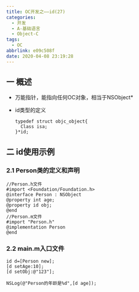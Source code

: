 ```yaml
---
title: OC开发之——id(27)
categories:
  - 开发
  - A-基础语言
  - Object-C
tags:
  - OC
abbrlink: e09c508f
date: 2020-04-08 23:19:28
---
```

## 一 概述

* 万能指针，能指向任何OC对象，相当于NSObject*
* id类型的定义

  ```
  typedef struct objc_object{
  	Class isa;
  }*id;
  ```

<!--more-->

## 二 id使用示例

### 2.1 Person类的定义和声明

```
//Person.h文件
#import <Foundation/Foundation.h>
@interface Person : NSObject
@property int age;
@property id obj;
@end
//Person.m文件
#import "Person.h"
@implementation Person
@end
```

### 2.2 main.m入口文件

```
id d=[Person new];
[d setAge:10];
[d setObj:@"123"];
    
NSLog(@"Person的年龄是%d",[d age]);
```


